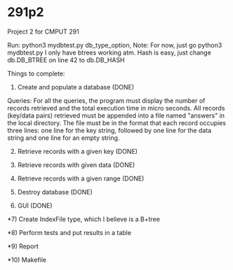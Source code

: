 291p2
=====

Project 2 for CMPUT 291

Run: python3  mydbtest.py db_type_option, Note: For now, just go python3 mydbtest.py
I only have btrees working atm. Hash is easy, just change db.DB_BTREE on line 42 to db.DB_HASH

Things to complete:
1) Create and populate a database (DONE)

Queries: 
For all the queries, the program must display the number of records retrieved and the total execution time in micro seconds.
All records (key/data pairs) retrieved must be appended into a file named "answers" in the local directory. 
The file must be in the format that each record occupies three lines: one line for the key string, followed by one line for the data string and one line for an empty string.

2) Retrieve records with a given key (DONE)

3) Retrieve records with given data (DONE)

4) Retrieve records with a given range (DONE)

5) Destroy database (DONE)

6) GUI (DONE)

*7) Create IndexFile type, which I believe is a B+tree

*8) Perform tests and put results in a table

*9) Report

*10) Makefile
